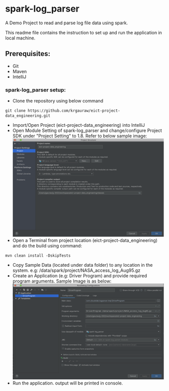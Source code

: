 # spark-log_parser
A Demo Project to read and parse log file data using spark.

This readme file contains the instruction to set up and run the application in local machine.


## Prerequisites:
* Git
* Maven
* IntelliJ


### spark-log_parser setup:

* Clone the repository using below command
```shell
git clone https://github.com/krgauraw/eict-project-data_engineering.git
```
* Import/Open Project (eict-project-data_engineering) into IntelliJ
* Open Module Setting of spark-log_parser and change/configure Project SDK under "Project Setting" to 1.8. Refer to below sample image: 
![project-setting-image](images/project-setting.png?raw=true "Project Settings")
* Open a Terminal from project location (eict-project-data_engineering) and do the build using command:
```shell
mvn clean install -DskipTests
```
* Copy Sample Data (located under data folder) to any location in the system. e.g: /data/spark/project/NASA_access_log_Aug95.gz
* Create an Application (e.g: Driver Program) and provide required program arguments. Sample Image is as below:
![application-config-image](images/application.png?raw=true "Application Configuration")
* Run the application. output will be printed in console.